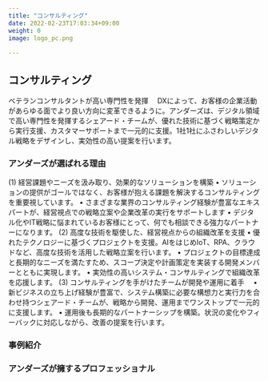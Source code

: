 ```yaml
---
title: "コンサルティング"
date: 2022-02-23T17:03:34+09:00
weight: 0
image: logo_pc.png
 
---
```


## コンサルティング　
ベテランコンサルタントが高い専門性を発揮　
DXによって、お客様の企業活動があらゆる面でより良い方向に変革できるように。アンダーズは、デジタル領域で高い専門性を発揮するシェアード・チームが、優れた技術に基づく戦略策定から実行支援、カスタマーサポートまで一元的に支援。1社1社にふさわしいデジタル戦略をデザインし、実効性の高い提案を行います。

### アンダーズが選ばれる理由　
(1)	経営課題やニーズを汲み取り、効果的なソリューションを構築
•	ソリューションの提供がゴールではなく、お客様が抱える課題を解決するコンサルティングを重要視しています。
•	さまざまな業界のコンサルティング経験が豊富なエキスパートが、経営視点での戦略立案や企業改革の実行をサポートします
•	デジタル化やIT戦略に悩まれているお客様にとって、何でも相談できる強力なパートナーになります。
(2)	高度な技術を駆使した、経営視点からの組織改革を支援
•	優れたテクノロジーに基づくプロジェクトを支援。AIをはじめIoT、RPA、クラウドなど、高度な技術を活用した戦略立案を行います。
•	プロジェクトの目標達成と長期的なニーズを満たすため、スコープ決定や計画策定を実装する開発メンバーとともに実現します。
•	実効性の高いシステム・コンサルティングで組織改革を応援します。
(3)	コンサルティングを手がけたチームが開発や運用に着手　
•	新ビジネスの立ち上げ経験が豊富で、システム構築に必要な構想力と実行力を合わせ持つシェアード・チームが、戦略から開発、運用までワンストップで一元的に支援します。
•	運用後も長期的なパートナーシップを構築。状況の変化やフィーバックに対応しながら、改善の提案を行います。

### 事例紹介

### アンダーズが擁するプロフェッショナル
